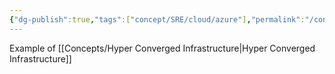 ```yaml
---
{"dg-publish":true,"tags":["concept/SRE/cloud/azure"],"permalink":"/concepts/azure-stack-hci/","dgPassFrontmatter":true}
---
```


Example of [[Concepts/Hyper Converged Infrastructure\|Hyper Converged Infrastructure]]
